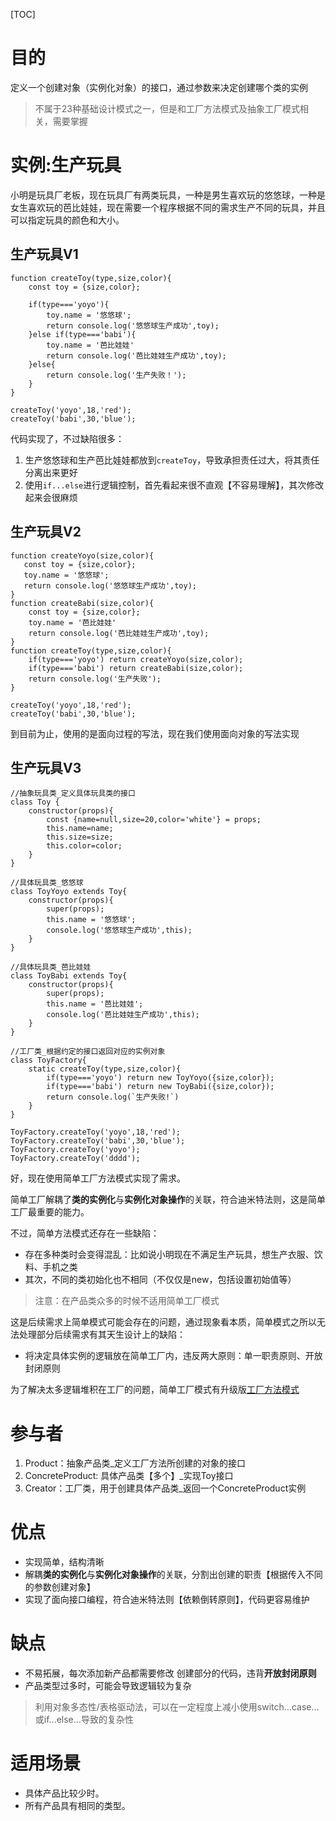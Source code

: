 [TOC]

# 目的
定义一个创建对象（实例化对象）的接口，通过参数来决定创建哪个类的实例
> 不属于23种基础设计模式之一，但是和工厂方法模式及抽象工厂模式相关，需要掌握

# 实例:生产玩具
小明是玩具厂老板，现在玩具厂有两类玩具，一种是男生喜欢玩的悠悠球，一种是女生喜欢玩的芭比娃娃，现在需要一个程序根据不同的需求生产不同的玩具，并且可以指定玩具的颜色和大小。

## 生产玩具V1
```
function createToy(type,size,color){
    const toy = {size,color};

    if(type==='yoyo'){
        toy.name = '悠悠球';
        return console.log('悠悠球生产成功',toy);
    }else if(type==='babi'){
        toy.name = '芭比娃娃'
        return console.log('芭比娃娃生产成功',toy);
    }else{
        return console.log('生产失败！');
    }
}

createToy('yoyo',18,'red');
createToy('babi',30,'blue');
```
代码实现了，不过缺陷很多：
1. 生产悠悠球和生产芭比娃娃都放到`createToy`，导致承担责任过大，将其责任分离出来更好
2. 使用`if...else`进行逻辑控制，首先看起来很不直观【不容易理解】，其次修改起来会很麻烦

## 生产玩具V2
```
function createYoyo(size,color){
   const toy = {size,color};
   toy.name = '悠悠球';
   return console.log('悠悠球生产成功',toy);
}
function createBabi(size,color){
    const toy = {size,color};
    toy.name = '芭比娃娃'
    return console.log('芭比娃娃生产成功',toy);
}
function createToy(type,size,color){
    if(type==='yoyo') return createYoyo(size,color);
    if(type==='babi') return createBabi(size,color);
    return console.log('生产失败');
}

createToy('yoyo',18,'red');
createToy('babi',30,'blue');
```
到目前为止，使用的是面向过程的写法，现在我们使用面向对象的写法实现

## 生产玩具V3
```
//抽象玩具类_定义具体玩具类的接口
class Toy {
    constructor(props){
        const {name=null,size=20,color='white'} = props;
        this.name=name;
        this.size=size;
        this.color=color;
    }
}

//具体玩具类_悠悠球
class ToyYoyo extends Toy{
    constructor(props){
        super(props);
        this.name = '悠悠球';
        console.log('悠悠球生产成功',this);
    }
}

//具体玩具类_芭比娃娃
class ToyBabi extends Toy{
    constructor(props){
        super(props);
        this.name = '芭比娃娃';
        console.log('芭比娃娃生产成功',this);
    }
}

//工厂类_根据约定的接口返回对应的实例对象
class ToyFactory{
    static createToy(type,size,color){
        if(type==='yoyo') return new ToyYoyo({size,color});
        if(type==='babi') return new ToyBabi({size,color});
        return console.log(`生产失败!`)
    }
}

ToyFactory.createToy('yoyo',18,'red');
ToyFactory.createToy('babi',30,'blue');
ToyFactory.createToy('yoyo');
ToyFactory.createToy('dddd');
```
好，现在使用简单工厂方法模式实现了需求。

简单工厂解耦了**类的实例化**与**实例化对象操作**的关联，符合迪米特法则，这是简单工厂最重要的能力。

不过，简单方法模式还存在一些缺陷：
- 存在多种类时会变得混乱：比如说小明现在不满足生产玩具，想生产衣服、饮料、手机之类
- 其次，不同的类初始化也不相同（不仅仅是new，包括设置初始值等）
> 注意：在产品类众多的时候不适用简单工厂模式

这是后续需求上简单模式可能会存在的问题，通过现象看本质，简单模式之所以无法处理部分后续需求有其天生设计上的缺陷：
- 将决定具体实例的逻辑放在简单工厂内，违反两大原则：单一职责原则、开放封闭原则

为了解决太多逻辑堆积在工厂的问题，简单工厂模式有升级版[工厂方法模式](http://localhost:3020/#/design/base/factoryMethod)

# 参与者
1. Product：抽象产品类_定义工厂方法所创建的对象的接口
2. ConcreteProduct: 具体产品类【多个】_实现Toy接口
3. Creator：工厂类，用于创建具体产品类_返回一个ConcreteProduct实例

# 优点
- 实现简单，结构清晰
- 解耦**类的实例化**与**实例化对象操作**的关联，分割出创建的职责【根据传入不同的参数创建对象】
- 实现了面向接口编程，符合迪米特法则【依赖倒转原则】，代码更容易维护

# 缺点
- 不易拓展，每次添加新产品都需要修改 创建部分的代码，违背**开放封闭原则**
- 产品类型过多时，可能会导致逻辑较为复杂
> 利用对象多态性/表格驱动法，可以在一定程度上减小使用switch...case...或if...else...导致的复杂性

# 适用场景
- 具体产品比较少时。
- 所有产品具有相同的类型。